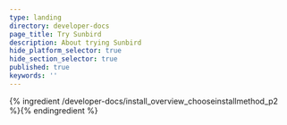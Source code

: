 ```yaml
---
type: landing
directory: developer-docs
page_title: Try Sunbird
description: About trying Sunbird
hide_platform_selector: true
hide_section_selector: true
published: true
keywords: ''
---
```


{% ingredient /developer-docs/install_overview_chooseinstallmethod_p2 %}{% endingredient %}
